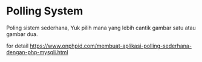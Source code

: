 # Polling System
Poling sistem sederhana, Yuk pilih mana yang lebih cantik gambar satu atau gambar dua.

for detail https://www.onphpid.com/membuat-aplikasi-polling-sederhana-dengan-php-mysqli.html
